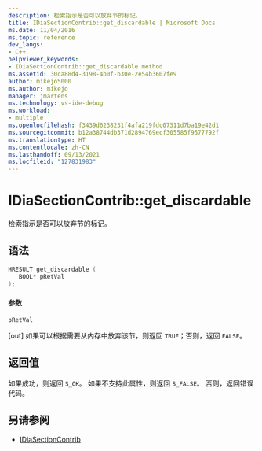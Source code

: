 ```yaml
---
description: 检索指示是否可以放弃节的标记。
title: IDiaSectionContrib::get_discardable | Microsoft Docs
ms.date: 11/04/2016
ms.topic: reference
dev_langs:
- C++
helpviewer_keywords:
- IDiaSectionContrib::get_discardable method
ms.assetid: 30ca88d4-3198-4b0f-b30e-2e54b3607fe9
author: mikejo5000
ms.author: mikejo
manager: jmartens
ms.technology: vs-ide-debug
ms.workload:
- multiple
ms.openlocfilehash: f3439d6238231f4afa219fdc07311d7ba19e42d1
ms.sourcegitcommit: b12a38744db371d2894769ecf305585f9577792f
ms.translationtype: HT
ms.contentlocale: zh-CN
ms.lasthandoff: 09/13/2021
ms.locfileid: "127831983"
---
```

# <a name="idiasectioncontribget_discardable"></a>IDiaSectionContrib::get_discardable
检索指示是否可以放弃节的标记。

## <a name="syntax"></a>语法

```C++
HRESULT get_discardable ( 
   BOOL* pRetVal
);
```

#### <a name="parameters"></a>参数
 `pRetVal`

[out] 如果可以根据需要从内存中放弃该节，则返回 `TRUE`；否则，返回 `FALSE`。

## <a name="return-value"></a>返回值
 如果成功，则返回 `S_OK`。 如果不支持此属性，则返回 `S_FALSE`。 否则，返回错误代码。

## <a name="see-also"></a>另请参阅
- [IDiaSectionContrib](../../debugger/debug-interface-access/idiasectioncontrib.md)
